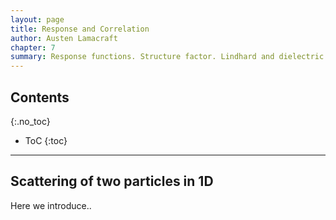 ```yaml
---
layout: page
title: Response and Correlation
author: Austen Lamacraft
chapter: 7
summary: Response functions. Structure factor. Lindhard and dielectric function. Sum rules.
---
```


## Contents
{:.no_toc}

* ToC
{:toc}

---

## Scattering of two particles in 1D

Here we introduce..
